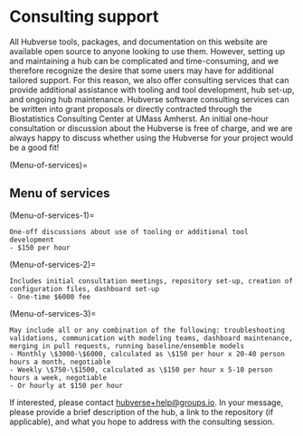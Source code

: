 # Consulting support
All Hubverse tools, packages, and documentation on this website are available open source to anyone looking to use them. However, setting up and maintaining a hub can be complicated and time-consuming, and we therefore recognize the desire that some users may have for additional tailored support. For this reason, we also offer consulting services that can provide additional assistance with tooling and tool development, hub set-up, and ongoing hub maintenance. Hubverse software consulting services can be written into grant proposals or directly contracted through the Biostatistics Consulting Center at UMass Amherst. An initial one-hour consultation or discussion about the Hubverse is free of charge, and we are always happy to discuss whether using the Hubverse for your project would be a good fit!

(Menu-of-services)=
## Menu of services

(Menu-of-services-1)=
```{admonition} Hourly hub consulting 
One-off discussions about use of tooling or additional tool development    
- $150 per hour
```


(Menu-of-services-2)=
```{admonition} Set-up of a real-time hub  
Includes initial consultation meetings, repository set-up, creation of configuration files, dashboard set-up    
- One-time $6000 fee
```

(Menu-of-services-3)=
```{admonition} Hub maintenance 
May include all or any combination of the following: troubleshooting validations, communication with modeling teams, dashboard maintenance, merging in pull requests, running baseline/ensemble models  
- Monthly \$3000-\$6000, calculated as \$150 per hour x 20-40 person hours a month, negotiable     
- Weekly \$750-\$1500, calculated as \$150 per hour x 5-10 person hours a week, negotiable      
- Or hourly at $150 per hour
```

If interested, please contact [hubverse+help@groups.io](hubverse+help@groups.io). In your message, please provide a brief description of the hub, a link to the repository (if applicable), and what you hope to address with the consulting session. 

